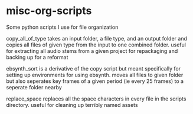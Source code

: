 # misc-org-scripts
Some python scripts I use for file organization

copy_all_of_type takes an input folder, a file type, and an output folder and copies all files of given type from the input to one combined folder. useful for extracting all audio stems from a given project for repackaging and backing up for a reformat

ebsynth_sort is a derivative of the copy script but meant specifically for setting up environments for using ebsynth. moves all files to given folder but also seperates key frames of a given period (ie every 25 frames) to a seperate folder nearby

replace_space replaces all the space characters in every file in the scripts directory. useful for cleaning up terribly named assets
